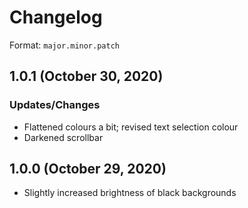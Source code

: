 # Changelog

Format: `major.minor.patch`

## 1.0.1 (October 30, 2020)

### Updates/Changes

- Flattened colours a bit; revised text selection colour
- Darkened scrollbar

## 1.0.0 (October 29, 2020)

- Slightly increased brightness of black backgrounds
